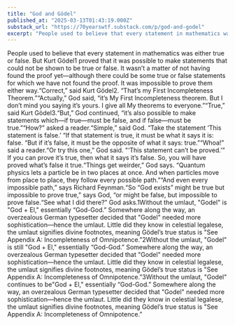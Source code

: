 ```yaml
---
title: "God and Gödel"
published_at: "2025-03-13T01:43:19.000Z"
substack_url: "https://70yearswtf.substack.com/p/god-and-godel"
excerpt: "People used to believe that every statement in mathematics was either true or false. But Kurt Gödel1 proved that it was possible to make statements that could not be shown to be true or false."
---
```

People used to believe that every statement in mathematics was either true or false. But Kurt Gödel1 proved that it was possible to make statements that could not be shown to be true or false. It wasn’t a matter of not having found the proof yet—although there could be some true or false statements for which we have not found the proof. It was impossible to prove them either way.“Correct,” said Kurt Gödel2. “That’s my First Incompleteness Theorem.”“Actually,” God said, “it’s My First Incompleteness theorem. But I don’t mind you saying it’s yours. I give all My theorems to everyone.”“True,” said Kurt Gödel3.“But,” God continued, “it’s also possible to make statements which—if true—must be false, and if false—must be true.”“How?” asked a reader.“Simple,” said God. “Take the statement ‘This statement is false.’ “If that statement is true, it must be what it says it is: false. “But if it’s false, it must be the opposite of what it says: true.”“Whoa!” said a reader.“Or try this one,” God said. "‘This statement can’t be proved.’” If you can prove it’s true, then what it says it’s false. So, you will have proved what’s false it true.“Things get weirder,” God says. “Quantum physics lets a particle be in two places at once. And when particles move from place to place, they follow every possible path.”“And even every impossible path,” says Richard Feynman.“So “God exists” might be true but impossible to prove true,” says God, “or might be false, but impossible to prove false.“See what I did there?” God asks.1Without the umlaut, "Godel" is "God + El," essentially “God-God.” Somewhere along the way, an overzealous German typesetter decided that "Godel" needed more sophistication—hence the umlaut. Little did they know in celestial legalese, the umlaut signifies divine footnotes, meaning Gödel’s true status is "See Appendix A: Incompleteness of Omnipotence.”2Without the umlaut, "Godel" is still "God + El," essentially “God-God.” Somewhere along the way, an overzealous German typesetter decided that "Godel" needed more sophistication—hence the umlaut. Little did they know in celestial legalese, the umlaut signifies divine footnotes, meaning Gödel’s true status is "See Appendix A: Incompleteness of Omnipotence.”3Without the umlaut, "Godel" continues to be"God + El," essentially “God-God.” Somewhere along the way, an overzealous German typesetter decided that "Godel" needed more sophistication—hence the umlaut. Little did they know in celestial legalese, the umlaut signifies divine footnotes, meaning Gödel’s true status is "See Appendix A: Incompleteness of Omnipotence.”